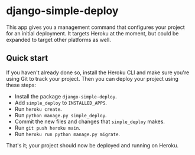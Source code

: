 django-simple-deploy
===

This app gives you a management command that configures your project for an initial deployment. It targets Heroku at the moment, but could be expanded to target other platforms as well.

Quick start
---

If you haven't already done so, install the Heroku CLI and make sure you're using Git to track your project. Then you can deploy your project using these steps:

- Install the package `django-simple-deploy`.
- Add `simple_deploy` to `INSTALLED_APPS`.
- Run `heroku create`.
- Run `python manage.py simple_deploy`.
- Commit the new files and changes that `simple_deploy` makes.
- Run `git push heroku main`.
- Run `heroku run python manage.py migrate`.

That's it; your project should now be deployed and running on Heroku.